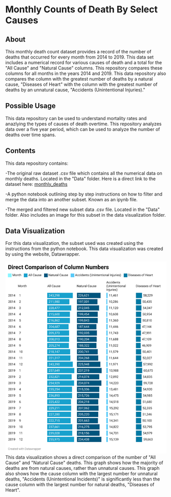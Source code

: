 # Monthly Counts of Death By Select Causes 
## About
This monthly death count dataset provides a record of the number of deaths that occurred for every month from 2014 to 2019. This data set includes a numerical record for various causes of death and a total for the "All Cause" and  "Natural Cause" columns. This repository compares these columns for all months in the years 2014 and 2019. This data repository also compares the column with the greatest number of deaths by a natural cause, "Diseases of Heart" with the column with the greatest number of deaths by an unnatural cause, "Accidents (Unintentional Injuries)."
## Possible Usage
This data repository can be used to understand mortality rates and anazlying the types of causes of death overtime. This repository analyzes data over a five year period, which can be used to analyze the number of deaths over time spans. 
## Contents
This data repository contains:

-The original raw dataset .csv file which contains all the numerical data on monthly deaths. Located in the "Data" folder. Here is a direct link to the dataset here: [monthly_deaths](https://data.cdc.gov/api/views/bxq8-mugm/rows.csv?accessType=DOWNLOAD)

-A python notebook outlining step by step instructions on how to filter and merge the data into an another subset. Known as an ipynb file. 

-The merged and filtered new subset data .csv file. Located in the "Data" folder. Also includes an image for this subset in the data visualization folder. 
## Data Visualization
For this data visualization, the subset used was created using the instructions from the python notebook. This data visualization was created by using the website, Datawrapper.


![Alt text](https://github.com/deenahab/Monthly-Deaths/blob/main/Data%20Visualization/2SXZq-direct-comparison-of-column-numbers.png)
This data visualization shows a direct comparison of the number of "All Cause" and "Natural Cause" deaths. This graph shows how the majority of deaths are from natural causes, rather than unnatural causes. This graph also shows how the cause column with the largest number for unnatural deaths, "Accidents (Unintentional Incidents)" is significantly less than the cause column with the largest number for natural deaths, "Diseases of Heart". 

